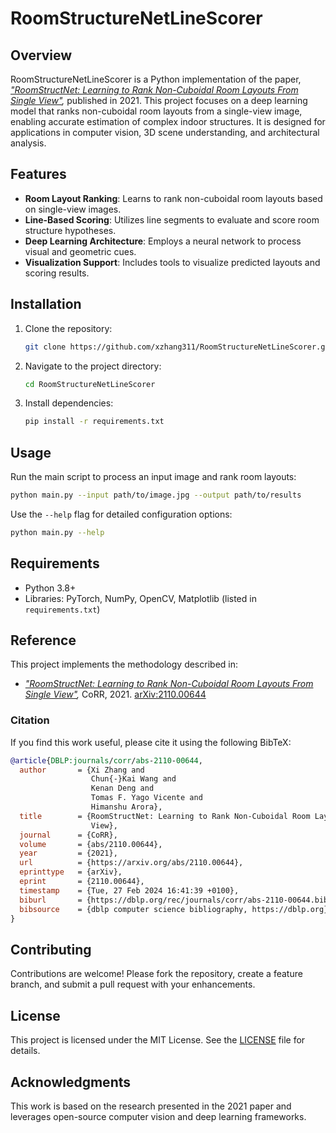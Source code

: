 # RoomStructureNetLineScorer

## Overview
RoomStructureNetLineScorer is a Python implementation of the paper, *["RoomStructNet: Learning to Rank Non-Cuboidal Room Layouts From Single View"](https://arxiv.org/abs/2110.00644),* published in 2021. This project focuses on a deep learning model that ranks non-cuboidal room layouts from a single-view image, enabling accurate estimation of complex indoor structures. It is designed for applications in computer vision, 3D scene understanding, and architectural analysis.

## Features
- **Room Layout Ranking**: Learns to rank non-cuboidal room layouts based on single-view images.
- **Line-Based Scoring**: Utilizes line segments to evaluate and score room structure hypotheses.
- **Deep Learning Architecture**: Employs a neural network to process visual and geometric cues.
- **Visualization Support**: Includes tools to visualize predicted layouts and scoring results.

## Installation
1. Clone the repository:
   ```bash
   git clone https://github.com/xzhang311/RoomStructureNetLineScorer.git
   ```
2. Navigate to the project directory:
   ```bash
   cd RoomStructureNetLineScorer
   ```
3. Install dependencies:
   ```bash
   pip install -r requirements.txt
   ```

## Usage
Run the main script to process an input image and rank room layouts:
```bash
python main.py --input path/to/image.jpg --output path/to/results
```
Use the `--help` flag for detailed configuration options:
```bash
python main.py --help
```

## Requirements
- Python 3.8+
- Libraries: PyTorch, NumPy, OpenCV, Matplotlib (listed in `requirements.txt`)

## Reference
This project implements the methodology described in:
- *["RoomStructNet: Learning to Rank Non-Cuboidal Room Layouts From Single View"](https://arxiv.org/abs/2110.00644),* CoRR, 2021. [arXiv:2110.00644](https://arxiv.org/abs/2110.00644)

### Citation
If you find this work useful, please cite it using the following BibTeX:
```bibtex
@article{DBLP:journals/corr/abs-2110-00644,
  author       = {Xi Zhang and
                  Chun{-}Kai Wang and
                  Kenan Deng and
                  Tomas F. Yago Vicente and
                  Himanshu Arora},
  title        = {RoomStructNet: Learning to Rank Non-Cuboidal Room Layouts From Single
                  View},
  journal      = {CoRR},
  volume       = {abs/2110.00644},
  year         = {2021},
  url          = {https://arxiv.org/abs/2110.00644},
  eprinttype   = {arXiv},
  eprint       = {2110.00644},
  timestamp    = {Tue, 27 Feb 2024 16:41:39 +0100},
  biburl       = {https://dblp.org/rec/journals/corr/abs-2110-00644.bib},
  bibsource    = {dblp computer science bibliography, https://dblp.org}
}
```

## Contributing
Contributions are welcome! Please fork the repository, create a feature branch, and submit a pull request with your enhancements.

## License
This project is licensed under the MIT License. See the [LICENSE](LICENSE) file for details.

## Acknowledgments
This work is based on the research presented in the 2021 paper and leverages open-source computer vision and deep learning frameworks.
